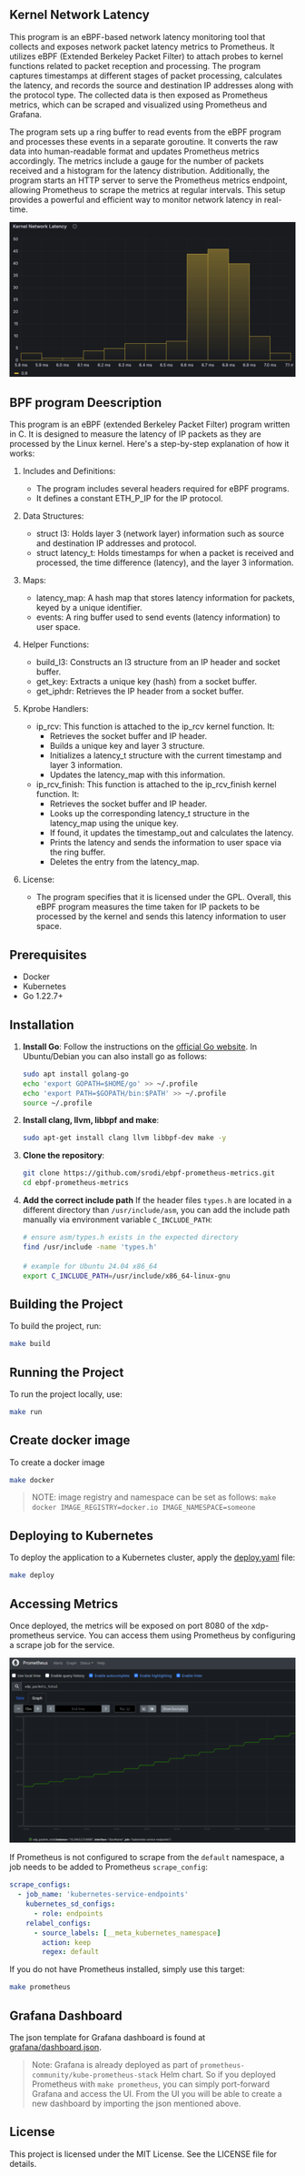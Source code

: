 ## Kernel Network Latency
This program is an eBPF-based network latency monitoring tool that collects and exposes network packet latency metrics to Prometheus. It utilizes eBPF (Extended Berkeley Packet Filter) to attach probes to kernel functions related to packet reception and processing. The program captures timestamps at different stages of packet processing, calculates the latency, and records the source and destination IP addresses along with the protocol type. The collected data is then exposed as Prometheus metrics, which can be scraped and visualized using Prometheus and Grafana.

The program sets up a ring buffer to read events from the eBPF program and processes these events in a separate goroutine. It converts the raw data into human-readable format and updates Prometheus metrics accordingly. The metrics include a gauge for the number of packets received and a histogram for the latency distribution. Additionally, the program starts an HTTP server to serve the Prometheus metrics endpoint, allowing Prometheus to scrape the metrics at regular intervals. This setup provides a powerful and efficient way to monitor network latency in real-time.

![Grafana Dashboard](./static/grafana.png)


## BPF program Deescription

This program is an eBPF (extended Berkeley Packet Filter) program written in C. It is designed to measure the latency of IP packets as they are processed by the Linux kernel. Here's a step-by-step explanation of how it works:

1. Includes and Definitions:
    - The program includes several headers required for eBPF programs.
    - It defines a constant ETH_P_IP for the IP protocol.

2. Data Structures:
    - struct l3: Holds layer 3 (network layer) information such as source and destination IP addresses and protocol.
    - struct latency_t: Holds timestamps for when a packet is received and processed, the time difference (latency), and the layer 3 information.

3. Maps:
    - latency_map: A hash map that stores latency information for packets, keyed by a unique identifier.
    - events: A ring buffer used to send events (latency information) to user space.


4. Helper Functions:
    - build_l3: Constructs an l3 structure from an IP header and socket buffer.
    - get_key: Extracts a unique key (hash) from a socket buffer.
    - get_iphdr: Retrieves the IP header from a socket buffer.

5. Kprobe Handlers:
    - ip_rcv: This function is attached to the ip_rcv kernel function. It:
      * Retrieves the socket buffer and IP header.
      * Builds a unique key and layer 3 structure.
      * Initializes a latency_t structure with the current timestamp and layer 3 information.
      * Updates the latency_map with this information.
    - ip_rcv_finish: This function is attached to the ip_rcv_finish kernel function. It:
      * Retrieves the socket buffer and IP header.
      * Looks up the corresponding latency_t structure in the latency_map using the unique key.
      * If found, it updates the timestamp_out and calculates the latency.
      * Prints the latency and sends the information to user space via the ring buffer.
      * Deletes the entry from the latency_map.

6. License:
    - The program specifies that it is licensed under the GPL.
    Overall, this eBPF program measures the time taken for IP packets to be processed by the kernel and sends this latency information to user space.

## Prerequisites

* Docker
* Kubernetes
* Go 1.22.7+

## Installation

1. **Install Go**: Follow the instructions on the [official Go website](https://golang.org/doc/install). In Ubuntu/Debian you can also install go as follows:
    ```sh
    sudo apt install golang-go
    echo 'export GOPATH=$HOME/go' >> ~/.profile
    echo 'export PATH=$GOPATH/bin:$PATH' >> ~/.profile
    source ~/.profile
    ```
2. **Install clang, llvm, libbpf and make**:
    ```sh
    sudo apt-get install clang llvm libbpf-dev make -y
    ```
3. **Clone the repository**:
    ```sh
    git clone https://github.com/srodi/ebpf-prometheus-metrics.git
    cd ebpf-prometheus-metrics
    ```
4. **Add the correct include path**
    If the header files `types.h` are located in a different directory than `/usr/include/asm`, you can add the include path manually via environment variable `C_INCLUDE_PATH`:

    ```sh
    # ensure asm/types.h exists in the expected directory
    find /usr/include -name 'types.h'

    # example for Ubuntu 24.04 x86_64 
    export C_INCLUDE_PATH=/usr/include/x86_64-linux-gnu
    ```

## Building the Project
To build the project, run:

```sh
make build
```

## Running the Project
To run the project locally, use:

```sh
make run
```

## Create docker image
To create a docker image

```sh
make docker
```

>NOTE: image registry and namespace can be set as follows: `make docker IMAGE_REGISTRY=docker.io IMAGE_NAMESPACE=someone`


## Deploying to Kubernetes
To deploy the application to a Kubernetes cluster, apply the [deploy.yaml](deploy.yaml) file:

```sh
make deploy
```

## Accessing Metrics
Once deployed, the metrics will be exposed on port 8080 of the xdp-prometheus service. You can access them using Prometheus by configuring a scrape job for the service.

![Prometheus](static/prometheus.png)

If Prometheus is not configured to scrape from the `default` namespace, a job needs to be added to Prometheus `scrape_config`:

```yaml
scrape_configs:
  - job_name: 'kubernetes-service-endpoints'
    kubernetes_sd_configs:
      - role: endpoints
    relabel_configs:
      - source_labels: [__meta_kubernetes_namespace]
        action: keep
        regex: default
```

If you do not have Prometheus installed, simply use this target:

```sh
make prometheus
```

## Grafana Dashboard
The json template for Grafana dashboard is found at [grafana/dashboard.json](./grafana/dashboard.json).

> Note: Grafana is already deployed as part of `prometheus-community/kube-prometheus-stack` Helm chart. So if you deployed Prometheus with `make prometheus`, you can simply port-forward Grafana and access the UI. From the UI you will be able to create a new dashboard by importing the json mentioned above.

## License
This project is licensed under the MIT License. See the LICENSE file for details.